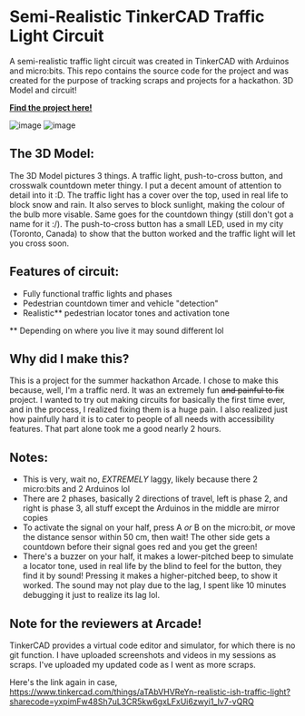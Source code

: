 # Semi-Realistic TinkerCAD Traffic Light Circuit
A semi-realistic traffic light circuit was created in TinkerCAD with Arduinos and micro:bits. This repo contains the source code for the project and was created for the purpose of tracking scraps and projects for a hackathon. 3D Model and circuit!

**[Find the project here!](https://www.tinkercad.com/things/aTAbVHVReYn-realistic-ish-traffic-light?sharecode=yxpimFw48Sh7uL3CR5kw6gxLFxUi6zwyi1_lv7-vQRQ)**

![image](https://github.com/user-attachments/assets/25972859-0ec8-443e-aff1-8ed65eef2c12)
![image](https://github.com/user-attachments/assets/476a21ba-f560-4ab8-8662-cf9eae6be145)

## The 3D Model:

The 3D Model pictures 3 things. A traffic light, push-to-cross button, and crosswalk countdown meter thingy. I put a decent amount of attention to detail into it :D. The traffic light has a cover over the top, used in real life to block snow and rain. It also serves to block sunlight, making the colour of the bulb more visable. Same goes for the countdown thingy (still don't got a name for it :/). The push-to-cross button has a small LED, used in my city (Toronto, Canada) to show that the button worked and the traffic light will let you cross soon.


## Features of circuit:
- Fully functional traffic lights and phases
- Pedestrian countdown timer and vehicle "detection"
- Realistic** pedestrian locator tones and activation tone

** Depending on where you live it may sound different lol

## Why did I make this?
This is a project for the summer hackathon Arcade. I chose to make this because, well, I'm a traffic nerd. It was an extremely fun ~~and painful to fix~~ project. I wanted to try out making circuits for basically the first time ever, and in the process, I realized fixing them is a huge pain. I also realized just how painfully hard it is to cater to people of all needs with accessibility features. That part alone took me a good nearly 2 hours.

## Notes:
- This is very, wait no, _EXTREMELY_ laggy, likely because there 2 micro:bits and 2 Arduinos lol
- There are 2 phases, basically 2 directions of travel, left is phase 2, and right is phase 3, all stuff except the Arduinos in the middle are mirror copies
- To activate the signal on your half, press A _or_ B on the micro:bit, _or_ move the distance sensor within 50 cm, then wait! The other side gets a countdown before their signal goes red and you get the green!
- There's a buzzer on your half, it makes a lower-pitched beep to simulate a locator tone, used in real life by the blind to feel for the button, they find it by sound! Pressing it makes a higher-pitched beep, to show it worked. The sound may not play due to the lag, I spent like 10 minutes debugging it just to realize its lag lol. 

## Note for the reviewers at Arcade!
TinkerCAD provides a virtual code editor and simulator, for which there is no git function. I have uploaded screenshots and videos in my sessions as scraps. I've uploaded my updated code as I went as more scraps.

Here's the link again in case, https://www.tinkercad.com/things/aTAbVHVReYn-realistic-ish-traffic-light?sharecode=yxpimFw48Sh7uL3CR5kw6gxLFxUi6zwyi1_lv7-vQRQ
